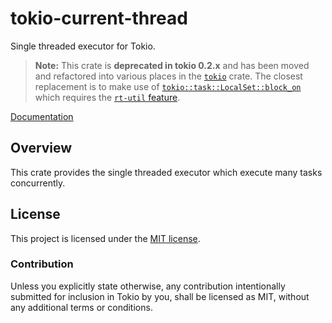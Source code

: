 # tokio-current-thread

Single threaded executor for Tokio.

> **Note:** This crate is **deprecated in tokio 0.2.x** and has been moved and
> refactored into various places in the [`tokio`] crate. The closest replacement
> is to make use of [`tokio::task::LocalSet::block_on`] which requires the
> [`rt-util` feature].

[`tokio`]: https://docs.rs/tokio/latest/tokio/index.html
[`tokio::task::LocalSet::block_on`]: https://docs.rs/tokio/latest/tokio/task/struct.LocalSet.html#method.block_on
[`rt-util` feature]: https://docs.rs/tokio/latest/tokio/index.html#feature-flags

[Documentation](https://docs.rs/tokio-current-thread/0.1.6/tokio_current_thread/)

## Overview

This crate provides the single threaded executor which execute many tasks concurrently.

## License

This project is licensed under the [MIT license](LICENSE).

### Contribution

Unless you explicitly state otherwise, any contribution intentionally submitted
for inclusion in Tokio by you, shall be licensed as MIT, without any additional
terms or conditions.
